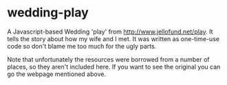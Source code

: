 wedding-play
============

A Javascript-based Wedding 'play' from http://www.jellofund.net/play. It tells
the story about how my wife and I met. It was written as one-time-use code so
don't blame me too much for the ugly parts.

Note that unfortunately the resources were borrowed from a number of places, so
they aren't included here. If you want to see the original you can go the
webpage mentioned above.
